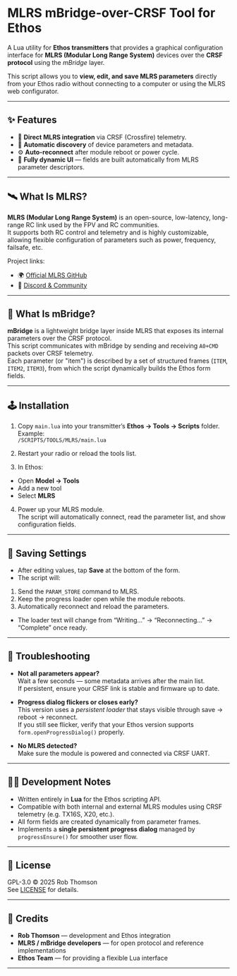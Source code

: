 # MLRS mBridge-over-CRSF Tool for Ethos

A Lua utility for **Ethos transmitters** that provides a graphical configuration interface for **MLRS (Modular Long Range System)** devices over the **CRSF protocol** using the *mBridge* layer.

This script allows you to **view, edit, and save MLRS parameters** directly from your Ethos radio without connecting to a computer or using the MLRS web configurator.

---

## ✨ Features

- 📡 **Direct MLRS integration** via CRSF (Crossfire) telemetry.
- 🧭 **Automatic discovery** of device parameters and metadata.
- ⚙️ **Auto-reconnect** after module reboot or power cycle.
- 🧱 **Fully dynamic UI** — fields are built automatically from MLRS parameter descriptors.

---

## 🛰️ What Is MLRS?

**MLRS (Modular Long Range System)** is an open-source, low-latency, long-range RC link used by the FPV and RC communities.  
It supports both RC control and telemetry and is highly customizable, allowing flexible configuration of parameters such as power, frequency, failsafe, etc.

Project links:

- 🌍 [Official MLRS GitHub](https://github.com/AlessandroAU/ExpressLRS/tree/mlrs)
- 💬 [Discord & Community](https://discord.gg/expresslrs)

---

## 🧩 What Is mBridge?

**mBridge** is a lightweight bridge layer inside MLRS that exposes its internal parameters over the CRSF protocol.  
This script communicates with mBridge by sending and receiving `A0+CMD` packets over CRSF telemetry.  
Each parameter (or "item") is described by a set of structured frames (`ITEM`, `ITEM2`, `ITEM3`), from which the script dynamically builds the Ethos form fields.

---

## 🕹️ Installation

1. Copy `main.lua` into your transmitter’s **Ethos → Tools → Scripts** folder.  
   Example:  
```/SCRIPTS/TOOLS/MLRS/main.lua```


2. Restart your radio or reload the tools list.

3. In Ethos:
- Open **Model → Tools**
- Add a new tool
- Select **MLRS**

4. Power up your MLRS module.  
The script will automatically connect, read the parameter list, and show configuration fields.

---

## 💾 Saving Settings

- After editing values, tap **Save** at the bottom of the form.
- The script will:
1. Send the `PARAM_STORE` command to MLRS.
2. Keep the progress loader open while the module reboots.
3. Automatically reconnect and reload the parameters.
- The loader text will change from “Writing…” → “Reconnecting…” → “Complete” once ready.

---

## 🧠 Troubleshooting

- **Not all parameters appear?**  
Wait a few seconds — some metadata arrives after the main list.  
If persistent, ensure your CRSF link is stable and firmware up to date.

- **Progress dialog flickers or closes early?**  
This version uses a *persistent loader* that stays visible through save → reboot → reconnect.  
If you still see flicker, verify that your Ethos version supports `form.openProgressDialog()` properly.

- **No MLRS detected?**  
Make sure the module is powered and connected via CRSF UART.

---

## 🧑‍💻 Development Notes

- Written entirely in **Lua** for the Ethos scripting API.
- Compatible with both internal and external MLRS modules using CRSF telemetry (e.g. TX16S, X20, etc.).
- All form fields are created dynamically from parameter frames.
- Implements a **single persistent progress dialog** managed by `progressEnsure()` for smoother user flow.

---

## 📜 License

GPL-3.0 © 2025 Rob Thomson  
See [LICENSE](LICENSE) for details.

---

## 🧩 Credits

- **Rob Thomson** — development and Ethos integration  
- **MLRS / mBridge developers** — for open protocol and reference implementations  
- **Ethos Team** — for providing a flexible Lua interface

---
